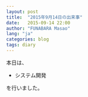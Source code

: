 ```yaml
---
layout: post
title:  "2015年9月14日の出来事"
date:   2015-09-14 22:00
author: "FUNABARA Masao"
lang: "ja"
categories: blog
tags: diary
---
```


本日は、

* システム開発

を行いました。
